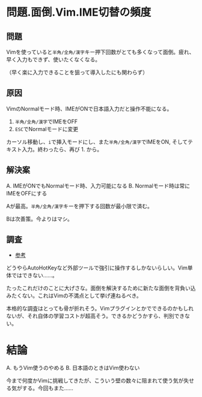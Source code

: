 # 問題.面倒.Vim.IME切替の頻度

## 問題

Vimを使っていると`半角/全角/漢字`キー押下回数がとても多くなって面倒。疲れ、早く入力もできず、使いたくなくなる。

（早く楽に入力できることを狙って導入したにも関わらず）

## 原因

VimのNormalモード時、IMEがONで日本語入力だと操作不能になる。

1. `半角/全角/漢字`でIMEをOFF
1. `ESC`でNormalモードに変更

カーソル移動し、`i`で挿入モードにし、また`半角/全角/漢字`でIMEをON, そしてテキスト入力。終わったら、再び 1. から。

## 解決案

A. IMEがONでもNormalモード時、入力可能になる
B. Normalモード時は常にIMEをOFFにする

Aが最高。`半角/全角/漢字`キーを押下する回数が最小限で済む。

Bは次善策。今よりはマシ。

## 調査

* [参考](https://rcmdnk.com/blog/2013/06/20/computer-mac-keyremap4macbook-vim/)

どうやらAutoHotKeyなど外部ツールで強引に操作するしかないらしい。Vim単体ではできない……。

たったこれだけのことに大げさな。面倒を解決するために新たな面倒を背負い込みたくない。これはVimの不満点として挙げ連ねるべき。

本格的な調査はとっても骨が折れそう。Vimプラグインとかでできるのかもしれないが、それ自体の学習コストが超高そう。できるかどうかすら、判別できない。

# 結論

A. もうVim使うのやめる
B. 日本語のときはVim使わない

今まで何度かVimに挑戦してきたが、こういう壁の数々に阻まれて使う気が失せる気がする。今回もまた……

